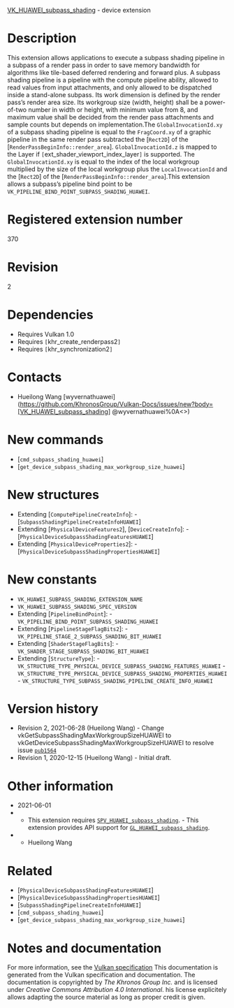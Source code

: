 [VK_HUAWEI_subpass_shading](https://www.khronos.org/registry/vulkan/specs/1.3-extensions/man/html/VK_HUAWEI_subpass_shading.html) - device extension

# Description
This extension allows applications to execute a subpass shading pipeline in
a subpass of a render pass in order to save memory bandwidth for algorithms
like tile-based deferred rendering and forward plus.
A subpass shading pipeline is a pipeline with the compute pipeline ability,
allowed to read values from input attachments, and only allowed to be
dispatched inside a stand-alone subpass.
Its work dimension is defined by the render pass’s render area size.
Its workgroup size (width, height) shall be a power-of-two number in width
or height, with minimum value from 8, and maximum value shall be decided
from the render pass attachments and sample counts but depends on
implementation.The `GlobalInvocationId.xy` of a subpass shading pipeline is equal to the
`FragCoord.xy` of a graphic pipeline in the same render pass subtracted
the [`Rect2D`] of the
[`RenderPassBeginInfo::render_area`].
`GlobalInvocationId.z` is mapped to the Layer if
`[`ext_shader_viewport_index_layer`]` is supported.
The `GlobalInvocationId.xy` is equal to the index of the local workgroup
multiplied by the size of the local workgroup plus the
`LocalInvocationId` and the [`Rect2D`] of the
[`RenderPassBeginInfo::render_area`].This extension allows a subpass’s pipeline bind point to be
`VK_PIPELINE_BIND_POINT_SUBPASS_SHADING_HUAWEI`.

# Registered extension number
370

# Revision
2

# Dependencies
- Requires Vulkan 1.0
- Requires `[`khr_create_renderpass2`]`
- Requires `[`khr_synchronization2`]`

# Contacts
- Hueilong Wang [wyvernathuawei](https://github.com/KhronosGroup/Vulkan-Docs/issues/new?body=[VK_HUAWEI_subpass_shading] @wyvernathuawei%0A<<Here describe the issue or question you have about the VK_HUAWEI_subpass_shading extension>>)

# New commands
- [`cmd_subpass_shading_huawei`]
- [`get_device_subpass_shading_max_workgroup_size_huawei`]

# New structures
- Extending [`ComputePipelineCreateInfo`]:  - [`SubpassShadingPipelineCreateInfoHUAWEI`] 
- Extending [`PhysicalDeviceFeatures2`], [`DeviceCreateInfo`]:  - [`PhysicalDeviceSubpassShadingFeaturesHUAWEI`] 
- Extending [`PhysicalDeviceProperties2`]:  - [`PhysicalDeviceSubpassShadingPropertiesHUAWEI`]

# New constants
- `VK_HUAWEI_SUBPASS_SHADING_EXTENSION_NAME`
- `VK_HUAWEI_SUBPASS_SHADING_SPEC_VERSION`
- Extending [`PipelineBindPoint`]:  - `VK_PIPELINE_BIND_POINT_SUBPASS_SHADING_HUAWEI` 
- Extending [`PipelineStageFlagBits2`]:  - `VK_PIPELINE_STAGE_2_SUBPASS_SHADING_BIT_HUAWEI` 
- Extending [`ShaderStageFlagBits`]:  - `VK_SHADER_STAGE_SUBPASS_SHADING_BIT_HUAWEI` 
- Extending [`StructureType`]:  - `VK_STRUCTURE_TYPE_PHYSICAL_DEVICE_SUBPASS_SHADING_FEATURES_HUAWEI`  - `VK_STRUCTURE_TYPE_PHYSICAL_DEVICE_SUBPASS_SHADING_PROPERTIES_HUAWEI`  - `VK_STRUCTURE_TYPE_SUBPASS_SHADING_PIPELINE_CREATE_INFO_HUAWEI`

# Version history
- Revision 2, 2021-06-28 (Hueilong Wang)  - Change vkGetSubpassShadingMaxWorkgroupSizeHUAWEI to vkGetDeviceSubpassShadingMaxWorkgroupSizeHUAWEI to resolve issue [`pub1564`](https://github.com/KhronosGroup/Vulkan-Docs/issues/1564) 
- Revision 1, 2020-12-15 (Hueilong Wang)  - Initial draft.

# Other information
* 2021-06-01
*   - This extension requires [`SPV_HUAWEI_subpass_shading`](https://htmlpreview.github.io/?https://github.com/KhronosGroup/SPIRV-Registry/blob/master/extensions/HUAWEI/SPV_HUAWEI_subpass_shading.html).  - This extension provides API support for [`GL_HUAWEI_subpass_shading`](https://github.com/KhronosGroup/GLSL/blob/master/extensions/huawei/GLSL_HUAWEI_subpass_shading.txt). 
*   - Hueilong Wang

# Related
- [`PhysicalDeviceSubpassShadingFeaturesHUAWEI`]
- [`PhysicalDeviceSubpassShadingPropertiesHUAWEI`]
- [`SubpassShadingPipelineCreateInfoHUAWEI`]
- [`cmd_subpass_shading_huawei`]
- [`get_device_subpass_shading_max_workgroup_size_huawei`]

# Notes and documentation
For more information, see the [Vulkan specification](https://www.khronos.org/registry/vulkan/specs/1.3-extensions/html/vkspec.html)
This documentation is generated from the Vulkan specification and documentation.
The documentation is copyrighted by *The Khronos Group Inc.* and is licensed under *Creative Commons Attribution 4.0 International*.
his license explicitely allows adapting the source material as long as proper credit is given.
        